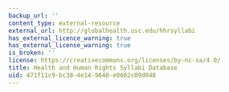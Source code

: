```yaml
---
backup_url: ''
content_type: external-resource
external_url: http://globalhealth.usc.edu/hhrsyllabi
has_external_licence_warning: true
has_external_license_warning: true
is_broken: ''
license: https://creativecommons.org/licenses/by-nc-sa/4.0/
title: Health and Human Rights Syllabi Database
uid: 471f11c9-bc38-4e14-9648-e0602c09d048
---
```

